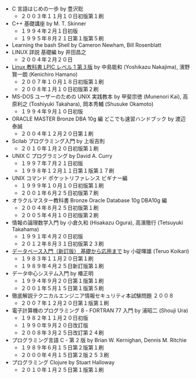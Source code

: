 - C 言語はじめの一歩 by 豊沢聡
    - ２００３年１１月１０日初版第１刷
- C++ 基礎講座 by M. T. Skinner
    - １９９４年２月１日初版
    - １９９５年８月２１日第１版第５刷
- Learning the bash Shell by Cameron Newham, Bill Rosenblatt
- LINUX 詳説 基礎編 by 井田昌之
    - ２００４年２月２０日
- [Linux 教科書 LPIC レベル 1 第３版](nakajima-lpic1-ed3.md) by 中島能和 (Yoshikazu Nakajima), 濱野賢一朗 (Kenichiro Hamano)
    - ２００７年１０月１８日初版第１刷
    - ２００８年１月１０日初版第２刷
- MS-DOS ユーザーのための UNIX 実践教本 by 甲斐宗徳 (Munenori Kai), 高原利之 (Toshiyuki Takahara), 岡本秀輔 (Shusuke Okamoto)
    - １９９４年９月１０日初版
- ORACLE MASTER Bronze DBA 10g 編 どこでも速習ハンドブック by 渡辺泰誠
    - ２００４年１２月２０日第１刷
- Scilab プログラミング入門 by 上坂吉則
    - ２０１０年１月２０日初版第１刷
- UNIX C プログラミング by David A. Curry
    - １９９７年７月２１日初版
    - １９９８年１２月１１日第１版第１７刷
- UNIX コマンド ポケットリファレンス ビギナー編
    - １９９９年１０月１０日初版第１刷
    - ２００１年６月２５日初版第７刷
- オラクルマスター教科書 Bronze Oracle Database 10g DBA10g 編
    - ２００４年８月２５日初版第１刷
    - ２００５年４月１０日初版第２刷
- 情報の論理数学入門 by 小倉久和 (Hisakazu Ogura), 高濱徹行 (Tetsuyuki Takahama) 
    - １９９１年４月２０日初版
    - ２０１２年８月３１日初版第２３刷
- [データベース入門（新訂版） 基礎から応用まで](koikari-db.md) by 小碇暉雄 (Teruo Koikari)
    - １９８３年１１月２０日第１刷
    - １９８９年４月２５日新訂版第１刷
- データ中心システム入門 by 椿正明
    - １９９４年９月２０日第１版第１刷
    - ２００１年５月１５日第１版第５刷
- 徹底解説テクニカルエンジニア情報セキュリティ本試験問題 ２００８
    - ２００７年１２月２０日第１版第１刷
- 電子計算機のプログラミング 8 - FORTRAN 77 入門 by 浦昭二 (Shouji Ura)
    - １９８２年１１月２０日初版
    - １９９０年９月２０日改訂版
    - ２００８年３月２５日改訂第２４刷
- プログラミング言語 C - 第 2 版 by Brian W. Kernighan, Dennis M. Ritchie
    - １９８９年６月１５日第２版第１刷
    - ２０００年４月１５日第２版２５３刷
- プログラミング Clojure by Stuart Halloway
    - ２０１０年１月２５日第１版第１刷
